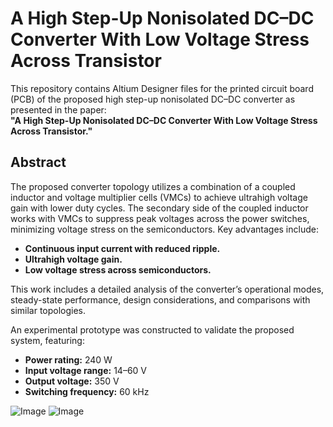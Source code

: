 # A High Step-Up Nonisolated DC–DC Converter With Low Voltage Stress Across Transistor

This repository contains Altium Designer files for the printed circuit board (PCB) of the proposed high step-up nonisolated DC–DC converter as presented in the paper:  
**"A High Step-Up Nonisolated DC–DC Converter With Low Voltage Stress Across Transistor."**

## Abstract

The proposed converter topology utilizes a combination of a coupled inductor and voltage multiplier cells (VMCs) to achieve ultrahigh voltage gain with lower duty cycles. The secondary side of the coupled inductor works with VMCs to suppress peak voltages across the power switches, minimizing voltage stress on the semiconductors. Key advantages include:  
- **Continuous input current with reduced ripple.**  
- **Ultrahigh voltage gain.**  
- **Low voltage stress across semiconductors.**  

This work includes a detailed analysis of the converter’s operational modes, steady-state performance, design considerations, and comparisons with similar topologies.  

An experimental prototype was constructed to validate the proposed system, featuring:  
- **Power rating:** 240 W  
- **Input voltage range:** 14–60 V  
- **Output voltage:** 350 V  
- **Switching frequency:** 60 kHz  

![Image](https://github.com/user-attachments/assets/5253b544-2db1-4c88-9bf4-0b567c76eabe)
![Image](https://github.com/user-attachments/assets/9cb4eb0f-11aa-49a9-b839-74a5eaed80d1)


